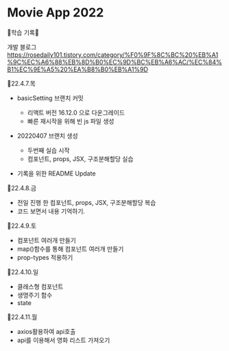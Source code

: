 # Movie App 2022
🌼학습 기록🌼

개발 블로그 
https://rosedaily101.tistory.com/category/%F0%9F%8C%BC%20%EB%A1%9C%EC%A6%88%EB%8D%B0%EC%9D%BC%EB%A6%AC/%EC%84%B1%EC%9E%A5%20%EA%B8%B0%EB%A1%9D

🌱22.4.7.목
  - basicSetting 브랜치 커밋
    - 리액트 버전 16.12.0 으로 다운그레이드
    - 빠른 재시작을 위해 빈 js 파일 생성

  - 20220407 브랜치 생성
    - 두번째 실습 시작
    - 컴포넌트, props, JSX, 구조분해할당 실습

  - 기록을 위한 README Update

🌱22.4.8.금
  - 전일 진행 한 컴포넌트, props, JSX, 구조분해할당 복습
  - 코드 보면서 내용 기억하기.

🌱22.4.9.토
- 컴포넌트 여러개 만들기
- map()함수를 통해 컴포넌트 여러개 만들기
- prop-types 적용하기

🌱22.4.10.일
- 클래스형 컴포넌트 
- 생명주기 함수
- state

🌱22.4.11.월
- axios활용하여 api호출
- api를 이용해서 영화 리스트 가져오기